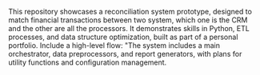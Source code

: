This repository showcases a reconciliation system prototype, designed to match financial transactions between two system, which one is the CRM and the other are all the processors. It demonstrates skills in Python, ETL processes, and data structure optimization, built as part of a personal portfolio.
Include a high-level flow: "The system includes a main orchestrator, data preprocessors, and report generators, with plans for utility functions and configuration management.
